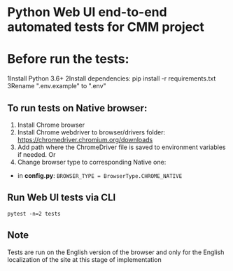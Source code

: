 # Python Web UI end-to-end automated tests for CMM project 

# Before run the tests:
1Install Python 3.6+
2Install dependencies: pip install -r requirements.txt
3Rename ".env.example" to ".env"

## To run tests on Native browser:
1. Install Chrome browser 
2. Install Chrome webdriver to browser/drivers folder: https://chromedriver.chromium.org/downloads
3. Add path where the ChromeDriver file is saved to environment variables if needed. Or 
4. Change browser type to corresponding Native one:
- in **config.py**: `BROWSER_TYPE = BrowserType.CHROME_NATIVE`

## Run Web UI tests via CLI
```
pytest -n=2 tests
```

## Note
Tests are run on the English version of the browser and only 
for the English localization of the site at this stage of implementation